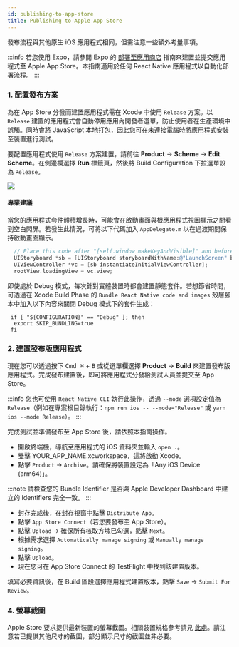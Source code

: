 ```yaml
---
id: publishing-to-app-store
title: Publishing to Apple App Store
---
```


發布流程與其他原生 iOS 應用程式相同，但需注意一些額外考量事項。

:::info
若您使用 Expo，請參閱 Expo 的 [部署至應用商店](https://docs.expo.dev/distribution/app-stores/) 指南來建置並提交應用程式至 Apple App Store。本指南適用於任何 React Native 應用程式以自動化部署流程。
:::

### 1. 配置發布方案

為在 App Store 分發而建置應用程式需在 Xcode 中使用 `Release` 方案。以 `Release` 建置的應用程式會自動停用應用內開發者選單，防止使用者在生產環境中誤觸。同時會將 JavaScript 本地打包，因此您可在未連接電腦時將應用程式安裝至裝置進行測試。

要配置應用程式使用 `Release` 方案建置，請前往 **Product** → **Scheme** → **Edit Scheme**。在側邊欄選擇 **Run** 標籤頁，然後將 Build Configuration 下拉選單設為 `Release`。

![](/docs/assets/ConfigureReleaseScheme.png)

#### 專業建議

當您的應用程式套件體積增長時，可能會在啟動畫面與根應用程式視圖顯示之間看到空白閃屏。若發生此情況，可將以下代碼加入 `AppDelegate.m` 以在過渡期間保持啟動畫面顯示。

```objectivec
  // Place this code after "[self.window makeKeyAndVisible]" and before "return YES;"
  UIStoryboard *sb = [UIStoryboard storyboardWithName:@"LaunchScreen" bundle:nil];
  UIViewController *vc = [sb instantiateInitialViewController];
  rootView.loadingView = vc.view;
```

即使處於 Debug 模式，每次針對實體裝置時都會建置靜態套件。若想節省時間，可透過在 Xcode Build Phase 的 `Bundle React Native code and images` 殼層腳本中加入以下內容來關閉 Debug 模式下的套件生成：

```shell
 if [ "${CONFIGURATION}" == "Debug" ]; then
  export SKIP_BUNDLING=true
 fi
```

### 2. 建置發布版應用程式

現在您可以透過按下 <kbd>Cmd ⌘</kbd> + <kbd>B</kbd> 或從選單欄選擇 **Product** → **Build** 來建置發布版應用程式。完成發布建置後，即可將應用程式分發給測試人員並提交至 App Store。

:::info
您也可使用 `React Native CLI` 執行此操作，透過 `--mode` 選項設定值為 `Release`（例如在專案根目錄執行：`npm run ios -- --mode="Release"` 或 `yarn ios --mode Release`）。
:::

完成測試並準備發布至 App Store 後，請依照本指南操作。

- 開啟終端機，導航至應用程式的 iOS 資料夾並輸入 `open .`。
- 雙擊 YOUR_APP_NAME.xcworkspace，這將啟動 Xcode。
- 點擊 `Product` → `Archive`。請確保將裝置設定為「Any iOS Device (arm64)」。

:::note
請檢查您的 Bundle Identifier 是否與 Apple Developer Dashboard 中建立的 Identifiers 完全一致。
:::

- 封存完成後，在封存視窗中點擊 `Distribute App`。
- 點擊 `App Store Connect`（若您要發布至 App Store）。
- 點擊 `Upload` → 確保所有核取方塊已勾選，點擊 `Next`。
- 根據需求選擇 `Automatically manage signing` 或 `Manually manage signing`。
- 點擊 `Upload`。
- 現在您可在 App Store Connect 的 TestFlight 中找到該建置版本。

填寫必要資訊後，在 Build 區段選擇應用程式建置版本，點擊 `Save` → `Submit For Review`。

### 4. 螢幕截圖

Apple Store 要求提供最新裝置的螢幕截圖。相關裝置規格參考請見 [此處](https://developer.apple.com/help/app-store-connect/reference/screenshot-specifications/)。請注意若已提供其他尺寸的截圖，部分顯示尺寸的截圖並非必要。
